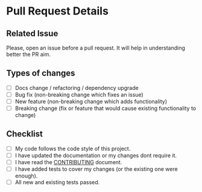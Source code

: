 <!-- PREMISE: I would really appreciate if you could follow this scheme as much as possible. -->
<!-- Anyway, I believe in open source software and I really appreciate those who decide to work on a project that appreciates. -->
<!-- If this scheme puts you in trouble, feel free to follow it only partially or not to follow it at all. -->
<!-- Your contribution will be taken to heart and welcomed with open arms in the same way, it will only need a little more work to integrate the changes. -->

# Pull Request Details

## Related Issue
Please, open an issue before a pull request. It will help in understanding better the PR aim.

## Types of changes
<!-- Put an `x` in all the boxes that apply -->
- [ ] Docs change / refactoring / dependency upgrade
- [ ] Bug fix (non-breaking change which fixes an issue)
- [ ] New feature (non-breaking change which adds functionality)
- [ ] Breaking change (fix or feature that would cause existing functionality to change)

## Checklist
<!-- Go over all the following points, and put an `x` in all the boxes that apply. -->
<!-- If you're unsure about any of these, don't hesitate to ask. We're here to help! -->
- [ ] My code follows the code style of this project.
- [ ] I have updated the documentation or my changes dont require it.
- [ ] I have read the [CONTRIBUTING](CONTRIBUTING.md) document.
- [ ] I have added tests to cover my changes (or the existing one were enough).
- [ ] All new and existing tests passed.
